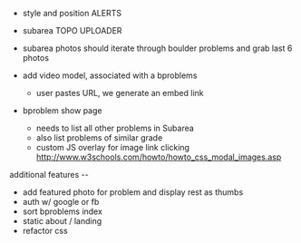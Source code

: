 

* style and position ALERTS

* subarea TOPO UPLOADER
* subarea photos should iterate through boulder problems and grab last 6 photos

* add video model, associated with a bproblems
  - user pastes URL, we generate an embed link

* bproblem show page
  - needs to list all other problems in Subarea
  - also list problems of similar grade
  - custom JS overlay for image link clicking
  http://www.w3schools.com/howto/howto_css_modal_images.asp

additional features --
* add featured photo for problem and display rest as thumbs
* auth w/ google or fb
* sort bproblems index
* static about / landing
* refactor css
